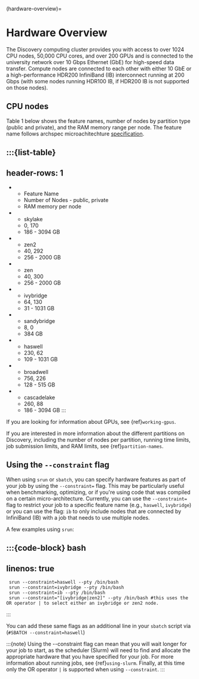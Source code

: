 (hardware-overview)=

# Hardware Overview

The Discovery computing cluster provides you with access to over 1024 CPU nodes, 50,000 CPU cores, and over 200 GPUs and is connected to the university network over 10 Gbps Ethernet (GbE) for high-speed data transfer. Compute nodes are connected to each other with either 10 GbE or a high-performance HDR200 InfiniBand (IB) interconnect running at 200 Gbps (with some nodes running HDR100 IB, if HDR200 IB is not supported on those nodes).

## CPU nodes

Table 1 below shows the feature names, number of nodes by partition type (public and private), and the RAM memory range per node. The feature name follows archspec microachitechture [specification](https://archspec.readthedocs.io/en/latest/index.html).

:::{list-table}
---
header-rows: 1
---
* - Feature Name
  - Number of Nodes - public, private
  - RAM memory per node
* - skylake
  - 0, 170
  - 186 - 3094 GB
* - zen2
  - 40, 292
  - 256 - 2000 GB
* - zen
  - 40, 300
  - 256 - 2000 GB
* - ivybridge
  - 64, 130
  - 31 - 1031 GB
* - sandybridge
  - 8, 0
  - 384 GB
* - haswell
  - 230, 62
  - 109 - 1031 GB
* - broadwell
  - 756, 226
  - 128 - 515 GB
* - cascadelake
  - 260, 88
  - 186 - 3094 GB
:::

If you are looking for information about GPUs, see {ref}`working-gpus`.

If you are interested in more information about the different partitions on Discovery, including the number of nodes per partition, running time limits, job submission limits, and RAM limits, see {ref}`partition-names`.

## Using the `--constraint` flag

When using `srun` or `sbatch`, you can specify hardware features as part of your job by using the `--constraint=` flag. This may be particularly useful when benchmarking, optimizing, or if you're using code that was compiled on a certain micro-architecture. Currently, you can use the `--constraint=` flag to restrict your job to a specific feature name (e.g., `haswell`, `ivybridge`) or you can use the flag: `ib` to only include nodes that are connected by InfiniBand (IB) with a job that needs to use multiple nodes.

A few examples using `srun`:

:::{code-block} bash
---
linenos: true
---
     srun --constraint=haswell --pty /bin/bash
     srun --constraint=ivybridge --pty /bin/bash
     srun --constraint=ib --pty /bin/bash
     srun --constraint="[ivybridge|zen2]" --pty /bin/bash #this uses the OR operator | to select either an ivybridge or zen2 node.
:::

You can add these same flags as an additional line in your `sbatch` script via (`#SBATCH --constraint=haswell`)

:::{note}
Using the --constraint flag can mean that you will wait longer for your job to start, as the scheduler (Slurm) will need to find and allocate the appropriate hardware that you have specified for your job. For more information about running jobs, see {ref}`using-slurm`. Finally, at this time only the OR operator `|` is supported when using `--constraint`.
:::
